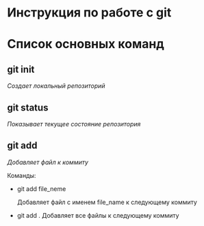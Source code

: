 # Инструкция по работе с git


# Список основных команд

## git init
*Создает локальный репозиторий*

## git status
*Показывает текущее состояние репозитория*

## git add
*Добавляет файл к коммиту*

Команды:
* git add file_neme

    Добавляет файл с именем file_name к следующему коммиту
* git add .
    Добавляет все файлы к следующему коммиту

